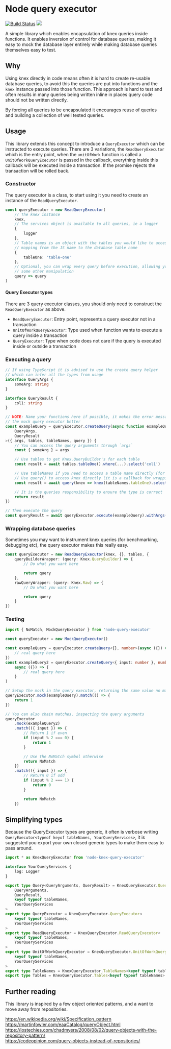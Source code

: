 # Node query executor

[![Build Status](https://travis-ci.com/sevenwestmedia-labs/node-knex-query-executor.svg?branch=master)](https://travis-ci.com/sevenwestmedia-labs/node-knex-query-executor) ![](https://img.shields.io/npm/v/node-knex-query-executor.svg)

A simple library which enables encapsulation of knex queries inside functions. It enables inversion of control for database queries, making it easy to mock the database layer entirely while making database queries themselves easy to test.

## Why

Using knex directly in code means often it is hard to create re-usable database queries, to avoid this the queries are put into functions and the `knex` instance passed into those function. This approach is hard to test and often results in many queries being written inline in places query code should not be written directly.

By forcing all queries to be encapsulated it encourages reuse of queries and building a collection of well tested queries.

## Usage

This library extends this concept to introduce a `QueryExecutor` which can be instructed to execute queries. There are 3 variations, the `ReadQueryExecutor` which is the entry point, when the `unitOfWork` function is called a `UnitOfWorkQueryExecutor` is passed in the callback, everything inside this callback will be executed inside a transaction. If the promise rejects the transaction will be rolled back.

### Constructor

The query executor is a class, to start using it you need to create an instance of the `ReadQueryExecutor`.

```ts
const queryExecutor = new ReadQueryExecutor(
    // The knex instance
    knex,
    // The services object is available to all queries, ie a logger
    {
        logger
    },
    // Table names is an object with the tables you would like to access,
    // mapping from the JS name to the database table name
    {
        tableOne: 'table-one'
    },
    // Optional, you can wrap every query before execution, allowing you to hook in logs or
    // some other manipulation
    query => query
)
```

#### Query Executor types

There are 3 query executor classes, you should only need to construct the `ReadQueryExecutor` as above.

-   `ReadQueryExecutor`: Entry point, represents a query executor not in a transaction
-   `UnitOfWorkQueryExecutor`: Type used when function wants to execute a query inside a transaction
-   `QueryExecutor`: Type when code does not care if the query is executed inside or outside a transaction

### Executing a query

```ts
// If using TypeScript it is advised to use the create query helper
// which can infer all the types from usage
interface QueryArgs {
    someArg: string
}

interface QueryResult {
    col1: string
}

// NOTE: Name your functions here if possible, it makes the error messages when using
// the mock query executor better
const exampleQuery = queryExecutor.createQuery(async function exampleQuery<
    QueryArgs,
    QueryResult
>({ args, tables, tableNames, query }) {
    // You can access the query arguments through `args`
    const { someArg } = args

    // Use tables to get Knex.QueryBuilder's for each table
    const result = await tables.tableOne().where(...).select('col1')

    // Use tableNames if you need to access a table name directly (for joins etc)
    // Use query() to access knex directly (it is a callback for wrapping purposes)
    const result = await query(knex => knex(tableNames.tableOne).select('col1'))

    // It is the queries responsibility to ensure the type is correct
    return result
})

// Then execute the query
const queryResult = await queryExecutor.execute(exampleQuery).withArgs({})
```

### Wrapping database queries

Sometimes you may want to instrument knex queries (for benchmarking, debugging etc), the query executor makes this really easy.

```ts
const queryExecutor = new ReadQueryExecutor(knex, {}, tables, {
    queryBuilderWrapper: (query: Knex.QueryBuilder) => {
        // Do what you want here

        return query
    },
    rawQueryWrapper: (query: Knex.Raw) => {
        // Do what you want here

        return query
    }
})
```

### Testing

```ts
import { NoMatch, MockQueryExecutor } from 'node-query-executor'

const queryExecutor = new MockQueryExecutor()

const exampleQuery = queryExecutor.createQuery<{}, number>(async ({}) => {
    // real query here
})
const exampleQuery2 = queryExecutor.createQuery<{ input: number }, number>(
    async ({}) => {
        // real query here
    }
)

// Setup the mock in the query executor, returning the same value no matter the args
queryExecutor.mock(exampleQuery).match(() => {
    return 1
})

// You can also chain matches, inspecting the query arguments
queryExecutor
    .mock(exampleQuery2)
    .match(({ input }) => {
        // Return 1 if even
        if (input % 2 === 0) {
            return 1
        }

        // Use the NoMatch symbol otherwise
        return NoMatch
    })
    .match(({ input }) => {
        // Return 0 if odd
        if (input % 2 === 1) {
            return 0
        }

        return NoMatch
    })
```

## Simplifying types

Because the QueryExecutor types are generic, it often is verbose writing `QueryExecutor<typeof keyof tableNames, YourQueryServices>`, it is suggested you export your own closed generic types to make them easy to pass around.

```ts
import * as KnexQueryExecutor from 'node-knex-query-executor'

interface YourQueryServices {
    log: Logger
}

export type Query<QueryArguments, QueryResult> = KnexQueryExecutor.Query<
    QueryArguments,
    QueryResult,
    keyof typeof tableNames,
    YourQueryServices
>
export type QueryExecutor = KnexQueryExecutor.QueryExecutor<
    keyof typeof tableNames,
    YourQueryServices
>
export type ReadQueryExecutor = KnexQueryExecutor.ReadQueryExecutor<
    keyof typeof tableNames,
    YourQueryServices
>
export type UnitOfWorkQueryExecutor = KnexQueryExecutor.UnitOfWorkQueryExecutor<
    keyof typeof tableNames,
    YourQueryServices
>
export type TableNames = KnexQueryExecutor.TableNames<keyof typeof tableNames>
export type Tables = KnexQueryExecutor.Tables<keyof typeof tableNames>
```

## Further reading

This library is inspired by a few object oriented patterns, and a want to move away from repositories.

https://en.wikipedia.org/wiki/Specification_pattern  
https://martinfowler.com/eaaCatalog/queryObject.html  
https://lostechies.com/chadmyers/2008/08/02/query-objects-with-the-repository-pattern/  
https://codeopinion.com/query-objects-instead-of-repositories/
